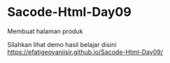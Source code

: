 # Sacode-Html-Day09
Membuat halaman produk

Silahkan lihat demo hasil belajar disini 
https://efatigeovaniisir.github.io/Sacode-Html-Day09/
